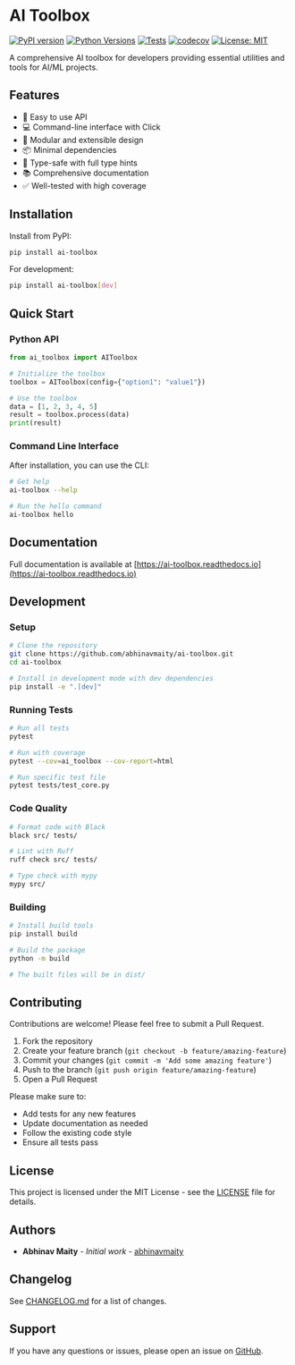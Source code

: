# AI Toolbox

[![PyPI version](https://badge.fury.io/py/ai-toolbox.svg)](https://badge.fury.io/py/ai-toolbox)
[![Python Versions](https://img.shields.io/pypi/pyversions/ai-toolbox.svg)](https://pypi.org/project/ai-toolbox/)
[![Tests](https://github.com/abhinavmaity/ai-toolbox/workflows/Tests/badge.svg)](https://github.com/abhinavmaity/ai-toolbox/actions)
[![codecov](https://codecov.io/gh/abhinavmaity/ai-toolbox/branch/main/graph/badge.svg)](https://codecov.io/gh/abhinavmaity/ai-toolbox)
[![License: MIT](https://img.shields.io/badge/License-MIT-yellow.svg)](https://opensource.org/licenses/MIT)

A comprehensive AI toolbox for developers providing essential utilities and tools for AI/ML projects.

## Features

- 🚀 Easy to use API
- 💻 Command-line interface with Click
- 🔧 Modular and extensible design
- 📦 Minimal dependencies
- 🎯 Type-safe with full type hints
- 📚 Comprehensive documentation
- ✅ Well-tested with high coverage

## Installation

Install from PyPI:

```bash
pip install ai-toolbox
```

For development:

```bash
pip install ai-toolbox[dev]
```

## Quick Start

### Python API

```python
from ai_toolbox import AIToolbox

# Initialize the toolbox
toolbox = AIToolbox(config={"option1": "value1"})

# Use the toolbox
data = [1, 2, 3, 4, 5]
result = toolbox.process(data)
print(result)
```

### Command Line Interface

After installation, you can use the CLI:

```bash
# Get help
ai-toolbox --help

# Run the hello command
ai-toolbox hello
```

## Documentation

Full documentation is available at [https://ai-toolbox.readthedocs.io](https://ai-toolbox.readthedocs.io)

## Development

### Setup

```bash
# Clone the repository
git clone https://github.com/abhinavmaity/ai-toolbox.git
cd ai-toolbox

# Install in development mode with dev dependencies
pip install -e ".[dev]"
```

### Running Tests

```bash
# Run all tests
pytest

# Run with coverage
pytest --cov=ai_toolbox --cov-report=html

# Run specific test file
pytest tests/test_core.py
```

### Code Quality

```bash
# Format code with Black
black src/ tests/

# Lint with Ruff
ruff check src/ tests/

# Type check with mypy
mypy src/
```

### Building

```bash
# Install build tools
pip install build

# Build the package
python -m build

# The built files will be in dist/
```

## Contributing

Contributions are welcome! Please feel free to submit a Pull Request.

1. Fork the repository
2. Create your feature branch (`git checkout -b feature/amazing-feature`)
3. Commit your changes (`git commit -m 'Add some amazing feature'`)
4. Push to the branch (`git push origin feature/amazing-feature`)
5. Open a Pull Request

Please make sure to:
- Add tests for any new features
- Update documentation as needed
- Follow the existing code style
- Ensure all tests pass

## License

This project is licensed under the MIT License - see the [LICENSE](LICENSE) file for details.

## Authors

- **Abhinav Maity** - *Initial work* - [abhinavmaity](https://github.com/abhinavmaity)

## Changelog

See [CHANGELOG.md](CHANGELOG.md) for a list of changes.

## Support

If you have any questions or issues, please open an issue on [GitHub](https://github.com/abhinavmaity/ai-toolbox/issues).

